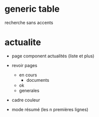 # generic table

recherche sans accents
# actualite

- page component actualités (liste et plus)

- revoir pages
  - en cours 
    - documents 
  -  ok 
    - generales



- cadre couleur

- mode résumé (les n premières lignes)
    